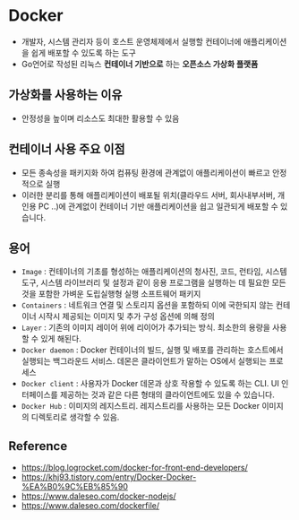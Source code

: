 # Docker
- 개발자, 시스템 관리자 등이 호스트 운영체제에서 실행할 컨테이너에
애플리케이션을 쉽게 배포할 수 있도록 하는 도구
- Go언어로 작성된 리눅스 **컨테이너 기반으로** 하는 **오픈소스 가상화 플랫폼**

## 가상화를 사용하는 이유
- 안정성을 높이며 리소스도 최대한 활용할 수 있음

## 컨테이너 사용 주요 이점
- 모든 종속성을 패키지화 하여 컴퓨팅 환경에 관계없이 애플리케이션이 빠르고 안정적으로 실행
- 이러한 분리를 통해 애플리케이션이 배포될 위치(클라우드 서버, 회사내부서버, 개인용 PC ..)에 관계없이 컨테이너 기반 애플리케이션을 쉽고 일관되게 배포할 수 있습니다.

## 용어
- `Image` : 컨테이너의 기초를 형성하는 애플리케이션의 청사진, 코드, 런타임, 시스템도구, 시스템 라이브러리 및 설정과 같이 응용 프로그램을 실행하는 데 필요한 모든 것을 포함한 가벼운 도립실행형 실행 소프트웨어 패키지
- `Containers` : 네트워크 연결 및 스토리지 옵션을 포함하되 이에 국한되지 않는 컨테이너 시작시 제공되는 이미지 및 추가 구성 옵션에 의해 정의
- `Layer` :  기존의 이미지 레이어 위에 리이어가 추가되는 방식. 최소한의 용량을 사용할 수 있게 해된다. 
- `Docker daemon` : Docker 컨테이너의 빌드, 실행 및 배포를 관리하는 호스트에서 실행되는 백그라운드 서비스. 데몬은 클라이언트가 말하는 OS에서 실행되는 프로세스
- `Docker client` : 사용자가 Docker 데몬과 상호 작용할 수 있도록 하는 CLI. UI 인터페이스를 제공하는 것과 같은 다른 형태의 클라이언트에도 있을 수 있습니다.
- `Docker Hub` : 이미지의 레지스트리. 레지스트리를 사용하는 모든 Docker 이미지의 디렉토리로 생각할 수 있음. 

## Reference
- https://blog.logrocket.com/docker-for-front-end-developers/
- https://khj93.tistory.com/entry/Docker-Docker-%EA%B0%9C%EB%85%90
- https://www.daleseo.com/docker-nodejs/
- https://www.daleseo.com/dockerfile/